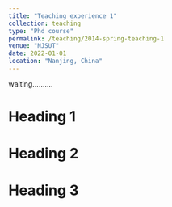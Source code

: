 ```yaml
---
title: "Teaching experience 1"
collection: teaching
type: "Phd course"
permalink: /teaching/2014-spring-teaching-1
venue: "NJSUT"
date: 2022-01-01
location: "Nanjing, China"
---
```


waiting..........

Heading 1
======

Heading 2
======

Heading 3
======
